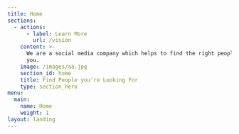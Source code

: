 ```yaml
---
title: Home
sections:
  - actions:
      - label: Learn More
        url: /vision
    content: >-
      We are a social media company which helps to find the right people for
      you.
    image: /images/aa.jpg
    section_id: home
    title: Find People you're Looking For
    type: section_hero
menu:
  main:
    name: Home
    weight: 1
layout: landing
---
```


